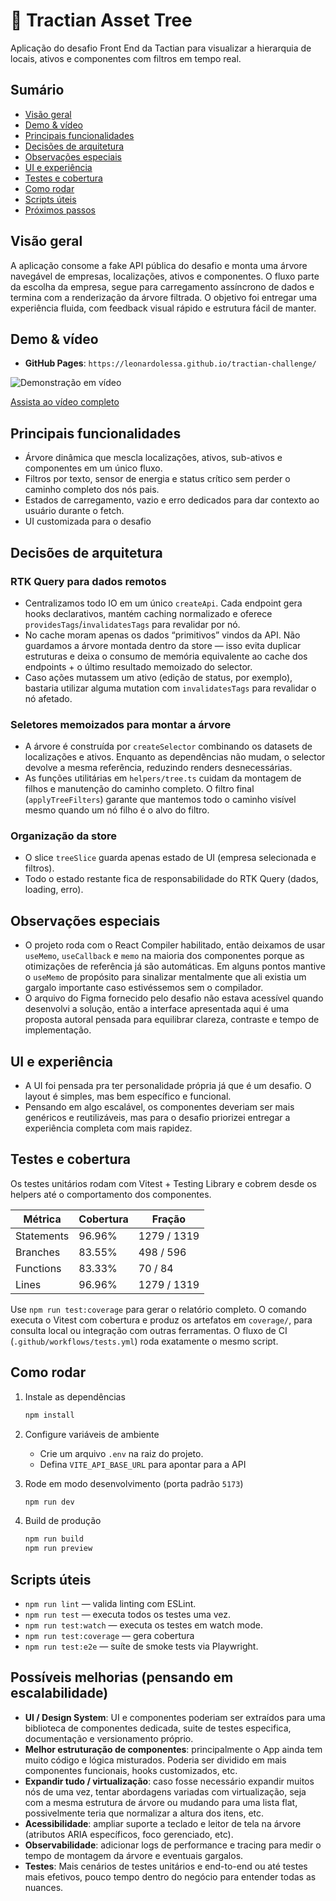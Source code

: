 # 🌳 Tractian Asset Tree

Aplicação do desafio Front End da Tactian para visualizar a hierarquia de locais, ativos e componentes com filtros em tempo real.

## Sumário

- [Visão geral](#visão-geral)
- [Demo & vídeo](#demo--vídeo)
- [Principais funcionalidades](#principais-funcionalidades)
- [Decisões de arquitetura](#decisões-de-arquitetura)
- [Observações especiais](#observações-especiais)
- [UI e experiência](#ui-e-experiência)
- [Testes e cobertura](#testes-e-cobertura)
- [Como rodar](#como-rodar)
- [Scripts úteis](#scripts-úteis)
- [Próximos passos](#próximos-passos)

## Visão geral

A aplicação consome a fake API pública do desafio e monta uma árvore navegável de empresas, localizações, ativos e componentes. O fluxo parte da escolha da empresa, segue para carregamento assíncrono de dados e termina com a renderização da árvore filtrada. O objetivo foi entregar uma experiência fluida, com feedback visual rápido e estrutura fácil de manter.

## Demo & vídeo

- **GitHub Pages**: `https://leonardolessa.github.io/tractian-challenge/`

![Demonstração em vídeo](video.gif)

[Assista ao vídeo completo](video.mp4)

## Principais funcionalidades

- Árvore dinâmica que mescla localizações, ativos, sub-ativos e componentes em um único fluxo.
- Filtros por texto, sensor de energia e status crítico sem perder o caminho completo dos nós pais.
- Estados de carregamento, vazio e erro dedicados para dar contexto ao usuário durante o fetch.
- UI customizada para o desafio

## Decisões de arquitetura

### RTK Query para dados remotos

- Centralizamos todo IO em um único `createApi`. Cada endpoint gera hooks declarativos, mantém caching normalizado e oferece `providesTags`/`invalidatesTags` para revalidar por nó.
- No cache moram apenas os dados “primitivos” vindos da API. Não guardamos a árvore montada dentro da store — isso evita duplicar estruturas e deixa o consumo de memória equivalente ao cache dos endpoints + o último resultado memoizado do selector.
- Caso ações mutassem um ativo (edição de status, por exemplo), bastaria utilizar alguma mutation com `invalidatesTags` para revalidar o nó afetado.

### Seletores memoizados para montar a árvore

- A árvore é construída por `createSelector` combinando os datasets de localizações e ativos. Enquanto as dependências não mudam, o selector devolve a mesma referência, reduzindo renders desnecessárias.
- As funções utilitárias em `helpers/tree.ts` cuidam da montagem de filhos e manutenção do caminho completo. O filtro final (`applyTreeFilters`) garante que mantemos todo o caminho visível mesmo quando um nó filho é o alvo do filtro.

### Organização da store

- O slice `treeSlice` guarda apenas estado de UI (empresa selecionada e filtros).
- Todo o estado restante fica de responsabilidade do RTK Query (dados, loading, erro).

## Observações especiais

- O projeto roda com o React Compiler habilitado, então deixamos de usar `useMemo`, `useCallback` e `memo` na maioria dos componentes porque as otimizações de referência já são automáticas. Em alguns pontos mantive o `useMemo` de propósito para sinalizar mentalmente que ali existia um gargalo importante caso estivéssemos sem o compilador.
- O arquivo do Figma fornecido pelo desafio não estava acessível quando desenvolvi a solução, então a interface apresentada aqui é uma proposta autoral pensada para equilibrar clareza, contraste e tempo de implementação.

## UI e experiência

- A UI foi pensada pra ter personalidade própria já que é um desafio. O layout é simples, mas bem específico e funcional.
- Pensando em algo escalável, os componentes deveriam ser mais genéricos e reutilizáveis, mas para o desafio priorizei entregar a experiência completa com mais rapidez.

## Testes e cobertura

Os testes unitários rodam com Vitest + Testing Library e cobrem desde os helpers até o comportamento dos componentes.

| Métrica    | Cobertura | Fração      |
| ---------- | --------- | ----------- |
| Statements | 96.96%    | 1279 / 1319 |
| Branches   | 83.55%    | 498 / 596   |
| Functions  | 83.33%    | 70 / 84     |
| Lines      | 96.96%    | 1279 / 1319 |

Use `npm run test:coverage` para gerar o relatório completo. O comando executa o Vitest com cobertura e produz os artefatos em `coverage/`, para consulta local ou integração com outras ferramentas. O fluxo de CI (`.github/workflows/tests.yml`) roda exatamente o mesmo script.

## Como rodar

1. Instale as dependências

   ```bash
   npm install
   ```

2. Configure variáveis de ambiente
   - Crie um arquivo `.env` na raiz do projeto.
   - Defina `VITE_API_BASE_URL` para apontar para a API

3. Rode em modo desenvolvimento (porta padrão `5173`)

   ```bash
   npm run dev
   ```

4. Build de produção

   ```bash
   npm run build
   npm run preview
   ```

## Scripts úteis

- `npm run lint` — valida linting com ESLint.
- `npm run test` — executa todos os testes uma vez.
- `npm run test:watch` — executa os testes em watch mode.
- `npm run test:coverage` — gera cobertura
- `npm run test:e2e` — suíte de smoke tests via Playwright.

## Possíveis melhorias (pensando em escalabilidade)

- **UI / Design System**: UI e componentes poderiam ser extraídos para uma biblioteca de componentes dedicada, suite de testes especifica, documentação e versionamento próprio.
- **Melhor estruturação de componentes**: principalmente o App ainda tem muito código e lógica misturados. Poderia ser dividido em mais componentes funcionais, hooks customizados, etc.
- **Expandir tudo / virtualização**: caso fosse necessário expandir muitos nós de uma vez, tentar abordagens variadas com virtualização, seja com a mesma estrutura de árvore ou mudando para uma lista flat, possivelmente teria que normalizar a altura dos itens, etc.
- **Acessibilidade**: ampliar suporte a teclado e leitor de tela na árvore (atributos ARIA específicos, foco gerenciado, etc).
- **Observabilidade**: adicionar logs de performance e tracing para medir o tempo de montagem da árvore e eventuais gargalos.
- **Testes**: Mais cenários de testes unitários e end-to-end ou até testes mais efetivos, pouco tempo dentro do negócio para entender todas as nuances.
